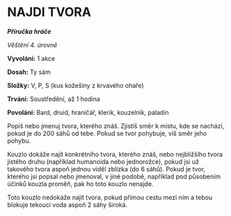 # NAJDI TVORA

***Příručka hráče***

*Věštění 4. úrovně*

**Vyvolání:** 1 akce

**Dosah:** Ty sám

**Složky:** V, P, S (kus kožešiny z krvavého ohaře)

**Trvání:** Soustředění, až 1 hodina

**Povolání:** Bard, druid, hraničář, klerik, kouzelník, paladin

Popiš nebo jmenuj tvora, kterého znáš. Zjistíš směr k místu, kde se nachází, pokud je do 200 sáhů od tebe. Pokud se tvor pohybuje, víš směr jeho pohybu. 

Kouzlo dokáže najít konkrétního tvora, kterého znáš, nebo nejbližšího tvora jistého druhu (například humanoida nebo jednorožce), pokud jsi už takového tvora aspoň jednou viděl zblízka (do 6 sáhů). Pokud je tvor, kterého jsi popsal nebo jmenoval, v jiné podobě, například pod působením účinků kouzla proměň, pak ho toto kouzlo nenajde. 

Toto kouzlo nedokáže najít tvora, pokud přímou cestu mezi ním a tebou blokuje tekoucí voda aspoň 2 sáhy široká.